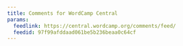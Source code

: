 ```yaml
---
title: Comments for WordCamp Central
params:
  feedlink: https://central.wordcamp.org/comments/feed/
  feedid: 97f99afddaad061be5b236beaa0c64cf
---
```

